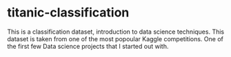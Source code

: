 # titanic-classification
This is a classification dataset, introduction to data science techniques. This dataset is taken from one of the most popoular Kaggle competitions. One of the first few Data science projects that I started out with.
